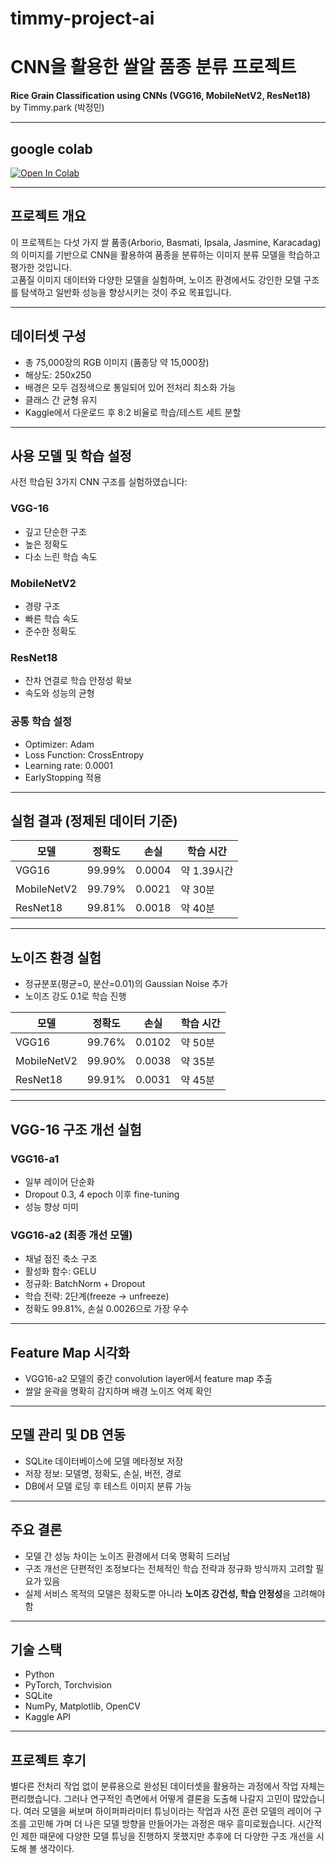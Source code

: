# timmy-project-ai
# CNN을 활용한 쌀알 품종 분류 프로젝트

**Rice Grain Classification using CNNs (VGG16, MobileNetV2, ResNet18)**  
by Timmy.park (박정민)

---
## google colab

[![Open In Colab](https://colab.research.google.com/assets/colab-badge.svg)](https://colab.research.google.com/drive/1st7x-39ldZZ2qzJertO91yxsQL0TQszG?usp=sharing)

---
## 프로젝트 개요

이 프로젝트는 다섯 가지 쌀 품종(Arborio, Basmati, Ipsala, Jasmine, Karacadag)의 이미지를 기반으로 CNN을 활용하여 품종을 분류하는 이미지 분류 모델을 학습하고 평가한 것입니다.  
고품질 이미지 데이터와 다양한 모델을 실험하며, 노이즈 환경에서도 강인한 모델 구조를 탐색하고 일반화 성능을 향상시키는 것이 주요 목표입니다.

---

## 데이터셋 구성

- 총 75,000장의 RGB 이미지 (품종당 약 15,000장)
- 해상도: 250x250
- 배경은 모두 검정색으로 통일되어 있어 전처리 최소화 가능
- 클래스 간 균형 유지
- Kaggle에서 다운로드 후 8:2 비율로 학습/테스트 세트 분할

---

## 사용 모델 및 학습 설정

사전 학습된 3가지 CNN 구조를 실험하였습니다:

### VGG-16
- 깊고 단순한 구조
- 높은 정확도
- 다소 느린 학습 속도

### MobileNetV2
- 경량 구조
- 빠른 학습 속도
- 준수한 정확도

### ResNet18
- 잔차 연결로 학습 안정성 확보
- 속도와 성능의 균형

### 공통 학습 설정
- Optimizer: Adam  
- Loss Function: CrossEntropy  
- Learning rate: 0.0001  
- EarlyStopping 적용

---

## 실험 결과 (정제된 데이터 기준)

| 모델        | 정확도   | 손실    | 학습 시간   |
|-------------|----------|---------|-------------|
| VGG16       | 99.99%   | 0.0004  | 약 1.39시간 |
| MobileNetV2 | 99.79%   | 0.0021  | 약 30분     |
| ResNet18    | 99.81%   | 0.0018  | 약 40분     |

---

## 노이즈 환경 실험

- 정규분포(평균=0, 분산=0.01)의 Gaussian Noise 추가
- 노이즈 강도 0.1로 학습 진행

| 모델        | 정확도   | 손실    | 학습 시간   |
|-------------|----------|---------|-------------|
| VGG16       | 99.76%   | 0.0102  | 약 50분     |
| MobileNetV2 | 99.90%   | 0.0038  | 약 35분     |
| ResNet18    | 99.91%   | 0.0031  | 약 45분     |

---

## VGG-16 구조 개선 실험

### VGG16-a1
- 일부 레이어 단순화
- Dropout 0.3, 4 epoch 이후 fine-tuning
- 성능 향상 미미

### VGG16-a2 (최종 개선 모델)
- 채널 점진 축소 구조
- 활성화 함수: GELU
- 정규화: BatchNorm + Dropout
- 학습 전략: 2단계(freeze → unfreeze)
- 정확도 99.81%, 손실 0.0026으로 가장 우수

---

## Feature Map 시각화

- VGG16-a2 모델의 중간 convolution layer에서 feature map 추출
- 쌀알 윤곽을 명확히 감지하며 배경 노이즈 억제 확인

---

## 모델 관리 및 DB 연동

- SQLite 데이터베이스에 모델 메타정보 저장
- 저장 정보: 모델명, 정확도, 손실, 버전, 경로
- DB에서 모델 로딩 후 테스트 이미지 분류 가능

---

## 주요 결론

- 모델 간 성능 차이는 노이즈 환경에서 더욱 명확히 드러남
- 구조 개선은 단편적인 조정보다는 전체적인 학습 전략과 정규화 방식까지 고려할 필요가 있음
- 실제 서비스 목적의 모델은 정확도뿐 아니라 **노이즈 강건성, 학습 안정성**을 고려해야 함

---

## 기술 스택

- Python  
- PyTorch, Torchvision  
- SQLite  
- NumPy, Matplotlib, OpenCV  
- Kaggle API

---

## 프로젝트 후기

별다른 전처리 작업 없이 분류용으로 완성된 데이터셋을 활용하는 과정에서 작업 자체는 편리했습니다. 그러나 연구적인 측면에서 어떻게 결론을 도출해 나갈지 고민이 많았습니다.
여러 모델을 써보며 하이퍼파라미터 튜닝이라는 작업과 사전 훈련 모델의 레이어 구조를 고민해 가며 더 나은 모델 방향을 만들어가는 과정은 매우 흥미로웠습니다.
시간적인 제한 때문에 다양한 모델 튜닝을 진행하지 못했지만 추후에 더 다양한 구조 개선을 시도해 볼 생각이다.
